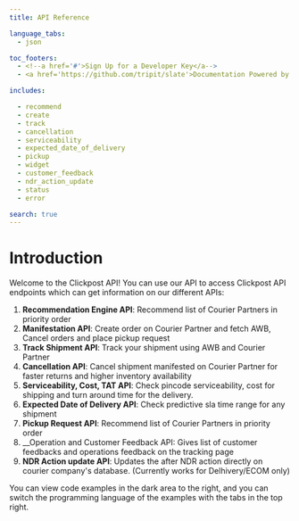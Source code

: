 ```yaml
---
title: API Reference

language_tabs:
  - json

toc_footers:
  - <!--a href='#'>Sign Up for a Developer Key</a-->
  - <a href='https://github.com/tripit/slate'>Documentation Powered by Slate</a>

includes:

  - recommend
  - create
  - track
  - cancellation
  - serviceability
  - expected_date_of_delivery
  - pickup
  - widget
  - customer_feedback
  - ndr_action_update
  - status
  - error

search: true
---
```


# Introduction

Welcome to the Clickpost API! You can use our API to access Clickpost API endpoints which can get information on our different APIs:

1. __Recommendation Engine API__: Recommend list of Courier Partners in priority order
2. __Manifestation API__: Create order on Courier Partner and fetch AWB, Cancel orders and place pickup request
3. __Track Shipment API__: Track your shipment using AWB and Courier Partner
4. __Cancellation API__: Cancel shipment manifested on Courier Partner for faster returns and higher inventory availability
5. __Serviceability, Cost, TAT API__: Check pincode serviceability, cost for shipping and turn around time for the delivery.
6. __Expected Date of Delivery API__: Check predictive sla time range for any shipment
7. __Pickup Request API__: Recommend list of Courier Partners in priority order
8. __Operation and Customer Feedback API: Gives list of customer feedbacks and operations feedback on the tracking page
9. __NDR Action update API__: Updates the after NDR action directly on courier company's database. (Currently works for Delhivery/ECOM only)

<!--We have language bindings in Shell, Ruby, PHP and Python!-->

You can view code examples in the dark area to the right, and you can switch the programming language of the examples with the tabs in the top right.
